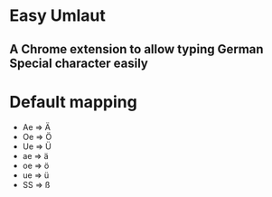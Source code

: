 # Easy Umlaut

## A Chrome extension to allow typing German Special character easily

# Default mapping

- Ae => Ä
- Oe => Ö
- Ue => Ü
- ae => ä
- oe => ö
- ue => ü
- SS => ß
